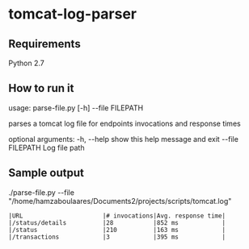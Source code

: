 # tomcat-log-parser

## Requirements
Python 2.7

## How to run it
usage: parse-file.py [-h] --file FILEPATH

parses a tomcat log file for endpoints invocations and response times

optional arguments:
  -h, --help       show this help message and exit
  --file FILEPATH  Log file path
  
## Sample output
./parse-file.py --file "/home/hamzaboulaares/Documents2/projects/scripts/tomcat.log"
```
|URL                      |# invocations|Avg. response time|
|/status/details          |28           |852 ms            |
|/status                  |210          |163 ms            |
|/transactions            |3            |395 ms            |
```
